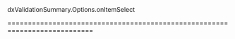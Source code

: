 <!--id-->dxValidationSummary.Options.onItemSelect<!--/id-->
<!--merge--><!--/merge-->
<!--hidden--><!--/hidden-->
===========================================================================
